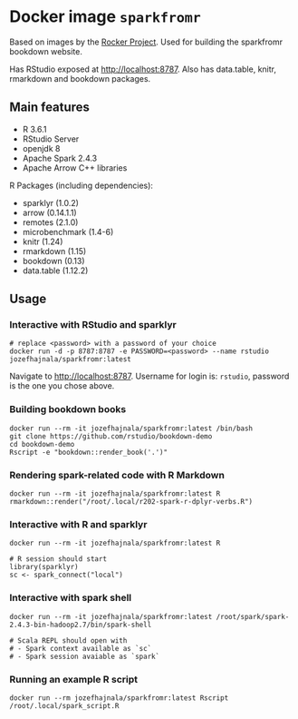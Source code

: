 # Docker image `sparkfromr` 

Based on images by the [Rocker Project](https://www.rocker-project.org/).
Used for building the sparkfromr bookdown website.

Has RStudio exposed at [http://localhost:8787](http://localhost:8787).
Also has data.table, knitr, rmarkdown and bookdown packages.

## Main features

- R 3.6.1
- RStudio Server
- openjdk 8
- Apache Spark 2.4.3
- Apache Arrow C++ libraries

R Packages (including dependencies):

- sparklyr (1.0.2)
- arrow (0.14.1.1)
- remotes (2.1.0)
- microbenchmark (1.4-6)
- knitr (1.24)
- rmarkdown (1.15)
- bookdown (0.13)
- data.table (1.12.2)

## Usage

### Interactive with RStudio and sparklyr

```
# replace <password> with a password of your choice
docker run -d -p 8787:8787 -e PASSWORD=<password> --name rstudio jozefhajnala/sparkfromr:latest
```
Navigate to [http://localhost:8787](http://localhost:8787). Username for login is: `rstudio`, password is the one you chose above.

### Building bookdown books

```
docker run --rm -it jozefhajnala/sparkfromr:latest /bin/bash
git clone https://github.com/rstudio/bookdown-demo
cd bookdown-demo
Rscript -e "bookdown::render_book('.')"
```

### Rendering spark-related code with R Markdown

```
docker run --rm -it jozefhajnala/sparkfromr:latest R
rmarkdown::render("/root/.local/r202-spark-r-dplyr-verbs.R")
```

### Interactive with R and sparklyr

```
docker run --rm -it jozefhajnala/sparkfromr:latest R

# R session should start
library(sparklyr)
sc <- spark_connect("local")
```

### Interactive with spark shell

```
docker run --rm -it jozefhajnala/sparkfromr:latest /root/spark/spark-2.4.3-bin-hadoop2.7/bin/spark-shell

# Scala REPL should open with
# - Spark context available as `sc`
# - Spark session avaiable as `spark`
```

### Running an example R script

```
docker run --rm jozefhajnala/sparkfromr:latest Rscript /root/.local/spark_script.R
```
